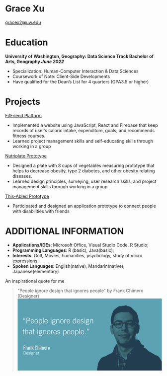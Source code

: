 # Grace Xu

gracex2@uw.edu


# Education

**University of Washington, Geography: Data Science Track
Bachelor of Arts, Geography
*June 2022***

- Specialization: Human-Computer Interaction & Data Sciences
- Coursework of Note: Client-Side Developments
- Have qualified for the Dean’s List for 4 quarters (GPA3.5 or higher)

# Projects
[FitFriend Platform](https://fitfriend-d7148.web.app)
- Implemented a website using JavaScript, React and Firebase that keep records of user’s
caloric intake, expenditure, goals, and recommends fitness courses.
- Learned project management skills and self-educating skills through working in a group

[Nutriplate Prototype](https://www.youtube.com/watch?v=hPpjK45FmDk)
- Designed a plate with 8 cups of vegetables measuring prototype that helps to decrease
obesity, type 2 diabetes, and other obesity relating diseases.
- Learned design principles, surveying, user research skills, and project management skills
through working in a group.

[This-Abled Prototype](https://drive.google.com/file/d/1gzubZUojVTPzE-CZjaQK8Sf8t6AyutTi/view)
- Participated and designed an application prototype to connect people with disabilities
with friends

# ADDITIONAL INFORMATION

- **Applications/IDEs**: Microsoft Office, Visual Studio Code, R Studio;
- **Programming Languages**: R (basic), Java(basic);
- **Interests**: Golf, Movies, humanities, psychology, study of micro expressions
- **Spoken Languages**: English(native), Mandarin(native), Japanese(elementary)

An inspirational quote for me
> "People ignore design that ignores people"
by Frank Chimero (Designer)
![a picture of Frank Chimero](frank-chimero.png)